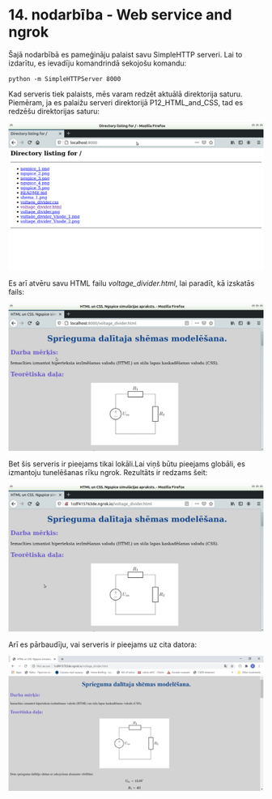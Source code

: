 # 14. nodarbība - Web service and ngrok

Šajā nodarbībā es pameģināju palaist savu SimpleHTTP serveri. Lai to izdarītu, es ievadīju komandrindā sekojošu komandu:

	python -m SimpleHTTPServer 8000

Kad serveris tiek palaists, mēs varam redzēt aktuālā direktorija saturu. Piemēram, ja es palaižu serveri direktorijā P12_HTML_and_CSS, tad es redzēšu direktorijas saturu:

![Direktorija saturs](https://github.com/daniil172101/RTR108/blob/master/darbi/P14_web_service/web_service_1.png) 

Es arī atvēru savu HTML failu *voltage_divider.html*, lai paradīt, kā izskatās fails: 

![HTML faila saturs](https://github.com/daniil172101/RTR108/blob/master/darbi/P14_web_service/web_service_2.png)

Bet šis serveris ir pieejams tikai lokāli.Lai viņš būtu pieejams globāli, es izmantoju tunelēšanas rīku ngrok. Rezultāts ir redzams šeit:

![Globāli pieejams HTML fails](https://github.com/daniil172101/RTR108/blob/master/darbi/P14_web_service/web_service_3.png)

Arī es pārbaudīju, vai serveris ir pieejams uz cita datora:

![Faila pieejamība uz cita datora](https://github.com/daniil172101/RTR108/blob/master/darbi/P14_web_service/web_service_4.png)

